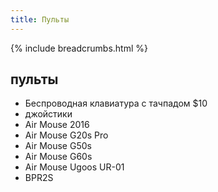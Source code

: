 ```yaml
---
title: Пульты
---
```

{% include breadcrumbs.html %}

## пульты
- Беспроводная клавиатура с тачпадом $10 
- джойстики
- Air Mouse 2016
- Air Mouse G20s Pro
- Air Mouse G50s
- Air Mouse G60s
- Air Mouse Ugoos UR-01
- BPR2S
